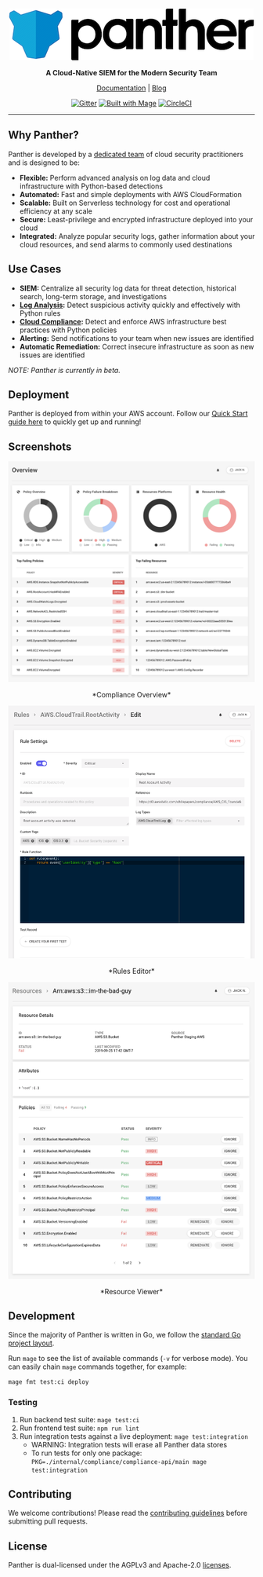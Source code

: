 <p align="center">
  <a href="https://www.runpanther.io"><img src="docs/img/logo-banner.png" alt="Panther Logo"/></a>
</p>

<p align="center">
  <b>A Cloud-Native SIEM for the Modern Security Team</b>
</p>

<p align="center">
  <a href="https://docs.runpanther.io">Documentation</a> |
  <a href="https://blog.runpanther.io">Blog</a>
</p>

<p align="center">
  <a href="https://gitter.im/runpanther/community?utm_source=badge&utm_medium=badge&utm_campaign=pr-badge"><img src="https://badges.gitter.im/runpanther/community.svg" alt="Gitter"/></a>
  <a href="https://magefile.org"><img src="https://magefile.org/badge.svg" alt="Built with Mage"/></a>
  <a href="https://circleci.com/gh/panther-labs/panther"><img src="https://circleci.com/gh/panther-labs/panther.svg?style=svg" alt="CircleCI"/></a>
</p>

---

## Why Panther?

Panther is developed by a [dedicated team](https://runpanther.io/about/) of cloud security practitioners and is designed to be:

- **Flexible:** Perform advanced analysis on log data and cloud infrastructure with Python-based detections
- **Automated:** Fast and simple deployments with AWS CloudFormation
- **Scalable:** Built on Serverless technology for cost and operational efficiency at any scale
- **Secure:** Least-privilege and encrypted infrastructure deployed into your cloud
- **Integrated:** Analyze popular security logs, gather information about your cloud resources, and send alarms to commonly used destinations

## Use Cases

- **SIEM:** Centralize all security log data for threat detection, historical search, long-term storage, and investigations
- **[Log Analysis](https://runpanther.io/log-analysis):** Detect suspicious activity quickly and effectively with Python rules
- **[Cloud Compliance](https://runpanther.io/compliance/):** Detect and enforce AWS infrastructure best practices with Python policies
- **Alerting:** Send notifications to your team when new issues are identified
- **Automatic Remediation:** Correct insecure infrastructure as soon as new issues are identified

_NOTE: Panther is currently in beta._

## Deployment

Panther is deployed from within your AWS account. Follow our [Quick Start guide here](https://docs.runpanther.io/quick-start) to quickly get up and running!

## Screenshots

<img src="docs/img/compliance-overview.png" alt="Compliance Overview"/>
<p align="center">*Compliance Overview*</p>

<img src="docs/img/rules-editor.png" alt="Rules Editor"/>
<p align="center">*Rules Editor*</p>

<img src="docs/img/resource-viewer.png" alt="Resource Viewer"/>
<p align="center">*Resource Viewer*</p>

## Development

Since the majority of Panther is written in Go, we follow the [standard Go project layout](https://github.com/golang-standards/project-layout).

Run `mage` to see the list of available commands (`-v` for verbose mode). You can easily chain `mage` commands together, for example:

```bash
mage fmt test:ci deploy
```

### Testing

1. Run backend test suite: `mage test:ci`
2. Run frontend test suite: `npm run lint`
3. Run integration tests against a live deployment: `mage test:integration`
   - WARNING: Integration tests will erase all Panther data stores
   - To run tests for only one package: `PKG=./internal/compliance/compliance-api/main mage test:integration`

## Contributing

We welcome contributions! Please read the [contributing guidelines](https://github.com/panther-labs/panther/blob/master/docs/CONTRIBUTING.md) before submitting pull requests.

## License

Panther is dual-licensed under the AGPLv3 and Apache-2.0 [licenses](https://github.com/panther-labs/panther/blob/master/LICENSE).
